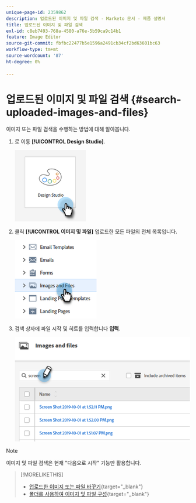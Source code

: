 ```yaml
---
unique-page-id: 2359862
description: 업로드된 이미지 및 파일 검색 - Marketo 문서 - 제품 설명서
title: 업로드된 이미지 및 파일 검색
exl-id: c8eb7493-768a-4580-a76e-5b59ca9c14b1
feature: Image Editor
source-git-commit: fbfbc22477b5e1596a2491cb34cf2bd63601bc63
workflow-type: tm+mt
source-wordcount: '87'
ht-degree: 0%

---
```


# 업로드된 이미지 및 파일 검색 {#search-uploaded-images-and-files}

이미지 또는 파일 검색을 수행하는 방법에 대해 알아봅니다.

1. 로 이동 **[!UICONTROL Design Studio]**.

   ![](assets/search-uploaded-images-and-files-1.png)

1. 클릭 **[!UICONTROL 이미지 및 파일]** 업로드한 모든 파일의 전체 목록입니다.

   ![](assets/search-uploaded-images-and-files-2.png)

1. 검색 상자에 파일 시작 및 히트를 입력합니다 **입력**.

   ![](assets/search-uploaded-images-and-files-3.png)

>[!NOTE]
>
>이미지 및 파일 검색은 현재 &quot;다음으로 시작&quot; 기능만 활용합니다.

>[!MORELIKETHIS]
>
>* [업로드한 이미지 또는 파일 바꾸기](/help/marketo/product-docs/demand-generation/images-and-files/replace-an-uploaded-image-or-file.md){target="_blank"}
>* [폴더를 사용하여 이미지 및 파일 구성](/help/marketo/product-docs/demand-generation/images-and-files/organize-your-images-and-files-using-folders.md){target="_blank"}
